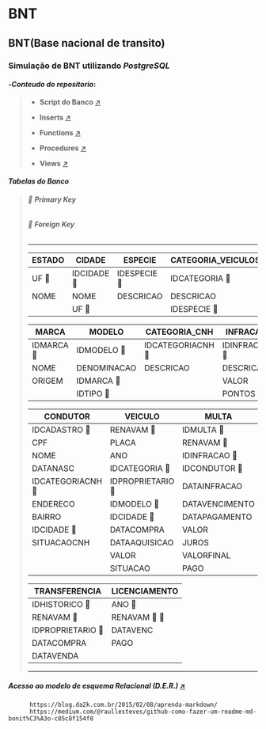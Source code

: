 # BNT  
## BNT(Base nacional de transito)
### Simulação de BNT utilizando _PostgreSQL_
#### -*Conteudo do repositorio*:

>
> * **Script do Banco** [:arrow_upper_right:](https://github.com/Brunbg/p3-BD2/blob/master/documentos/1-script-criacao.sql)  
>
> * **Inserts** [:arrow_upper_right:](https://github.com/Brunbg/p3-BD2/blob/master/documentos/2-inserts.sql)  
>
> * **Functions** [:arrow_upper_right:](https://github.com/Brunbg/p3-BD2/blob/master/documentos/3-views-funcoes-procedures.sql)  
>
> * **Procedures** [:arrow_upper_right:](https://github.com/Brunbg/p3-BD2/blob/master/documentos/3-views-funcoes-procedures.sql)  
>
> * **Views** [:arrow_upper_right:](https://github.com/Brunbg/p3-BD2/blob/master/documentos/3-views-funcoes-procedures.sql)  

#### *Tabelas do Banco*
> ###### :small_orange_diamond: **Primary Key**  
> ###### :small_blue_diamond: **Foreign Key**  
> ----
>|**ESTADO**|**CIDADE**|**ESPECIE**|**CATEGORIA_VEICULOS**|**TIPO**|
>|----------|----------|-----------|--------------------|---------|
>| UF :small_orange_diamond:|IDCIDADE :small_orange_diamond:|IDESPECIE :small_orange_diamond:|IDCATEGORIA :small_orange_diamond:|IDTIPO :small_orange_diamond:|
>| NOME |NOME|DESCRICAO|DESCRICAO|DESCRICAO|  
>|      |UF :small_blue_diamond:| |IDESPECIE :small_blue_diamond:| | 
>  
>|**MARCA**|**MODELO**|**CATEGORIA_CNH**|**INFRACAO**|
>|---------|----------|-----------------|------------|
>|IDMARCA :small_orange_diamond:|IDMODELO :small_orange_diamond:|IDCATEGORIACNH :small_orange_diamond:|IDINFRACAO :small_orange_diamond:|
>|NOME|DENOMINACAO|DESCRICAO|DESCRICAO|
>|ORIGEM|IDMARCA :small_blue_diamond:| |VALOR|
>| |IDTIPO :small_blue_diamond:| |PONTOS|  
>  
>|**CONDUTOR**|**VEICULO**|**MULTA**|
>|------------------|-----------|---------|
>|IDCADASTRO :small_orange_diamond:|RENAVAM :small_orange_diamond:|IDMULTA :small_orange_diamond:|
>|CPF|PLACA|RENAVAM :small_blue_diamond:|
>|NOME|ANO|IDINFRACAO :small_blue_diamond:|
>|DATANASC|IDCATEGORIA :small_blue_diamond:|IDCONDUTOR :small_blue_diamond:|
>|IDCATEGORIACNH :small_blue_diamond:|IDPROPRIETARIO :small_blue_diamond:|DATAINFRACAO|
>|ENDERECO|IDMODELO :small_blue_diamond:|DATAVENCIMENTO|
>|BAIRRO|IDCIDADE :small_blue_diamond:|DATAPAGAMENTO|
>|IDCIDADE :small_blue_diamond:|DATACOMPRA|VALOR|
>|SITUACAOCNH|DATAAQUISICAO|JUROS|
>| |VALOR|VALORFINAL|
>| |SITUACAO|PAGO| 
>  
>|**TRANSFERENCIA**|**LICENCIAMENTO**|
>|-----------------|-----------------|
>|IDHISTORICO :small_orange_diamond:|ANO :small_orange_diamond:|
>|RENAVAM :small_blue_diamond:|RENAVAM :small_orange_diamond: :small_blue_diamond:|
>|IDPROPRIETARIO :small_blue_diamond:|DATAVENC|
>|DATACOMPRA|PAGO|
>|DATAVENDA| |  
> ----
##### *Acesso ao modelo de esquema Relacional* (D.E.R.) [:arrow_upper_right:](https://github.com/Brunbg/p3-BD2/blob/master/documentos/20192%20-%20Projeto%20da%20Disciplina%20-%20BD%20Relacional.pdf)



          
          https://blog.da2k.com.br/2015/02/08/aprenda-markdown/
          https://medium.com/@raullesteves/github-como-fazer-um-readme-md-bonit%C3%A3o-c85c8f154f8
     








